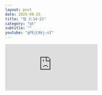 ```yaml
---
layout: post
date: 2025-08-25
title: "엡 3:14-21"
category: "qt"
subtitle: ""
youtube: "gPEjCAkj-nI"
---
```


<div class="youtube margin-large">
    <iframe src="https://www.youtube.com/embed/gPEjCAkj-nI" title="YouTube video player" frameborder="0" allow="accelerometer; autoplay; clipboard-write; encrypted-media; gyroscope; picture-in-picture; web-share" allowfullscreen></iframe>
</div>

